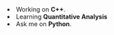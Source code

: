  <tbody>
    <tr>
      <td valign="bottom" width="50%">
        <li>Working on <strong>C++</strong>.</li>
        <li>Learning <strong>Quantitative Analysis</strong></li>
        <li>Ask me on <strong>Python</strong>.</li>
      </td>
    </tr>
  </tbody>


